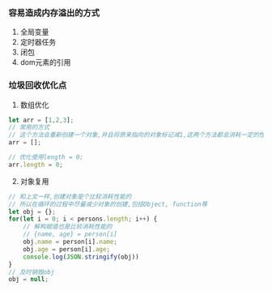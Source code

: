 ### 容易造成内存溢出的方式
1. 全局变量
2. 定时器任务
3. 闭包
4. dom元素的引用

### 垃圾回收优化点
1. 数组优化
```js
let arr = [1,2,3];
// 常用的方式
// 这个方法会重新创建一个对象,并且将原来指向的对象标记减1,这两个方法都会消耗一定的性能,尤其是创建对象的过程
arr = [];

// 优化使用length = 0;
arr.length = 0;
```
2. 对象复用
```js
// 和上文一样,创建对象是个比较消耗性能的
// 所以在循环的过程中尽量减少对象的创建,包括Object, function等
let obj = {};
for(let i = 0; i < persons.length; i++) {
    // 解构赋值也是比较消耗性能的
    // {name, age} = person[i]
    obj.name = person[i].name;
    obj.age = person[i].age;
    console.log(JSON.stringify(obj))
}
// 及时销毁obj
obj = null;
```
